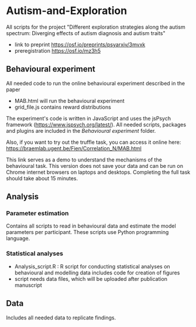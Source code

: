 # Autism-and-Exploration
All scripts for the project "Different exploration strategies along the autism spectrum: Diverging effects of autism diagnosis and autism traits"
* link to preprint https://osf.io/preprints/psyarxiv/3mvxk 
* preregistration https://osf.io/mz3h5 

## Behavioural experiment
All needed code to run the online behavioural experiment described in the paper
* MAB.html will run the behavioural experiment
* grid_file.js contains reward distributions
  
The experiment's code is written in JavaScript and uses the jsPsych framework (https://www.jspsych.org/latest/). All needed scripts, packages and plugins are included in the *Behavioural experiment* folder.

Also, if you want to try out the truffle task, you can access it online here: https://braemlab.ugent.be/Fien/Correlation_N/MAB.html 

This link serves as a demo to understand the mechanisms of the behavioural task. This version does not save your data and can be run on Chrome internet browsers on laptops and desktops. Completing the full task should take about 15 minutes. 


## Analysis
### Parameter estimation
Contains all scripts to read in behavioural data and estimate the model parameters per participant. These scripts use Python programming language.


### Statistical analyses
* Analysis_script.R : R script for conducting statistical analyses on behavioural and modelling data
includes code for creation of figures
* script needs data files, which will be uploaded after publication manuscript

## Data
Includes all needed data to replicate findings. 
